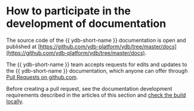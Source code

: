 # How to participate in the development of documentation

The source code of the {{ ydb-short-name }} documentation is open and published at [https://github.com/ydb-platform/ydb/tree/master/docs](https://github.com/ydb-platform/ydb/tree/master/docs).

The {{ ydb-short-name }} team accepts requests for edits and updates to the {{ ydb-short-name }} documentation, which anyone can offer through [Pull Requests on github.com](https://docs.github.com/en/desktop/contributing-and-collaborating-using-github-desktop/working-with-your-remote-repository-on-github-or-github-enterprise/creating-an-issue-or-pull-request).

Before creating a pull request, see the documentation development requirements described in the articles of this section and [check the build locally](../build.md).

